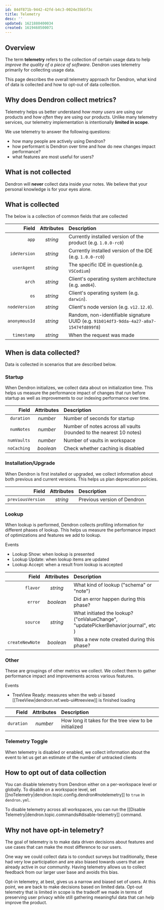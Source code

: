 ```yaml
---
id: 84df871b-9442-42fd-b4c3-0024e35b5f3c
title: Telemetry
desc: ''
updated: 1621880400034
created: 1619460500071
---
```


## Overview

The term **telemetry** refers to the collection of certain usage data to help _improve the quality of a piece of software_. Dendron uses telemetry primarily for collecting usage data.

This page describes the overall telemetry approach for Dendron, what kind of data is collected and how to opt-out of data collection.

## Why does Dendron collect metrics?

Telemetry helps us better understand _how many users_ are using our products and _how often_ they are using our products. Unlike many telemetry services, our telemetry implementation is intentionally **limited in scope**.

We use telemetry to answer the following questions: 
  - how many people are actively using Dendron?
  - how performant is Dendron over time and how do new changes impact performance?
  - what features are most useful for users?

## What is not collected

Dendron will **never** collect data inside your notes. We believe that your personal knowledge is for your eyes alone. 

## What is collected

The below is a collection of common fields that are collected

|          Field | Attributes | Description                                                                            |
| -------------: | :--------: | :------------------------------------------------------------------------------------- |
|      `app` |  _string_  | Currently installed version of the product (e.g. `1.0.0-rc0`)                          |
|      `ideVersion` |  _string_  | Currently installed version of the IDE (e.g. `1.0.0-rc0`)                          |
|      `userAgent` |  _string_  |  The specific IDE in question(e.g. `VSCodium`)                          |
|         `arch` |  _string_  | Client's operating system architecture (e.g. `amd64`).                                 |
|           `os` |  _string_  | Client's operating system (e.g. `darwin`).                                             |
| `nodeVersion` |  _string_  | Client's node version (e.g. `v12.12.0`).                                               |
|    `anonymousId` |  _string_  | Random, non-identifiable signature UUID (e.g. `91b014df3-9dda-4a27-a8a7-15474fd899f8`) |
|    `timestamp` |  _string_  | When the request was made   |



## When is data collected?

Data is collected in scenarios that are described below. 

### Startup 

When Dendron initializes, we collect data about on initialization time. This helps us measure the performance impact of changes that run before startup as well as improvements to our indexing performance over time. 

|          Field | Attributes | Description                                                                            |
| -------------: | :--------: | :------------------------------------------------------------------------------------- |
|      `duration` |  _number_| Number of seconds for startup
|      `numNotes` |  _number_| Number of notes across all vaults (rounded to the nearest 10 notes) |
|      `numVaults` |  _number_| Number of vaults in workspace |
|      `noCaching` |  _boolean_| Check whether caching is disabled |


### Installation/Upgrade 
When Dendron is first installed or upgraded, we collect information about both previous and current versions. This helps us plan deprecation policies. 


|          Field | Attributes | Description                                                                            |
| -------------: | :--------: | :------------------------------------------------------------------------------------- |
|      `previousVersion` |  _string_| Previous version of Dendron |

### Lookup

When lookup is performed, Dendron collects profiling information for different phases of lookup. This helps us measure the performance impact of optimizations and features we add to lookup.

Events
- Lookup Show: when lookup is presented
- Lookup Update: when lookup items are updated
- Lookup Accept: when a result from lookup is accepted


|          Field | Attributes | Description                                                                            |
| -------------: | :--------: | :------------------------------------------------------------------------------------- |
|      `flavor` |  _string_| What kind of lookup ("schema" or "note") |
|      `error` |  _boolean_| Did an error happen during this phase? |
|      `source` |  _string_| What initiated the lookup? ("onValueChange", "updatePickerBehavior:journal", etc ) |
|      `createNewNote` |  _boolean_| Was a new note created during this phase? |

### Other

These are groupings of other metrics we collect. We collect them to gather performance impact and improvements across various features.

Events
- TreeView Ready: measures when the web ui based [[TreeView|dendron.ref.web-ui#treeview]] is finished loading

|          Field | Attributes | Description                                                                            |
| -------------: | :--------: | :------------------------------------------------------------------------------------- |
|      `duration` |  _number_| How long it takes for the tree view to be initialized |

### Telemetry Toggle
When telemetry is disabled or enabled, we collect information about the event to let us get an estimate of the number of untracked clients

## How to opt out of data collection

You can disable telemetry from Dendron either on a per-workspace level or globally. To disable on a workspace level, set [[noTelemetry|dendron.topic.config.dendron#notelemetry]] to `true` in `dendron.yml`.

To disable telemetry across all workspaces, you can run the [[Disable Telemetry|dendron.topic.commands#disable-telemetry]] command.

## Why not have opt-in telemetry?

The goal of telemetry is to make data driven decisions about features and use cases that can make the most difference to our users. 

One way we could collect data is to conduct surveys but traditionally, these had very low participation and are also biased towards users that are already active in our community. Having telemetry allows us to collect feedback from our larger user base and avoids this bias. 

Opt-in telemetry, at best, gives us a narrow and biased set of users. At this point, we are back to make decisions based on limited data. Opt-out telemetry that is limited in scope is the tradeoff we made in terms of preserving user privacy while still gathering meaningful data that can help improve the product. 
